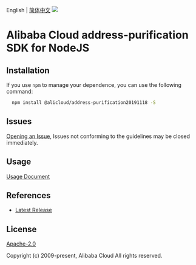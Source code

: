 English | [简体中文](README-CN.md)
![](https://aliyunsdk-pages.alicdn.com/icons/AlibabaCloud.svg)

# Alibaba Cloud address-purification SDK for NodeJS

## Installation
If you use `npm` to manage your dependence, you can use the following command:

```sh
  npm install @alicloud/address-purification20191118 -S
```

## Issues
[Opening an Issue](https://github.com/aliyun/alibabacloud-typescript-sdk/issues/new), Issues not conforming to the guidelines may be closed immediately.

## Usage
[Usage Document](https://github.com/aliyun/alibabacloud-typescript-sdk/blob/master/docs/Usage-EN.md#quick-examples)

## References
* [Latest Release](https://github.com/aliyun/alibabacloud-typescript-sdk/)

## License
[Apache-2.0](http://www.apache.org/licenses/LICENSE-2.0)

Copyright (c) 2009-present, Alibaba Cloud All rights reserved.
